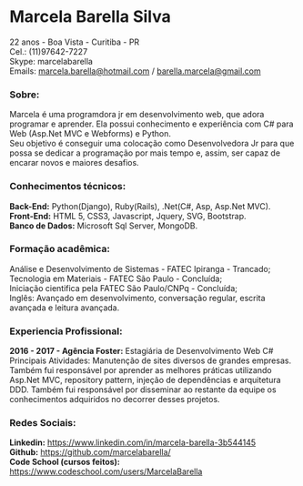 # Marcela Barella Silva
22 anos - Boa Vista - Curitiba - PR</br>
Cel.: (11)97642-7227</br>
Skype: marcelabarella</br>
Emails: marcela.barella@hotmail.com / barella.marcela@gmail.com</br>

### Sobre:
Marcela é uma programdora jr em desenvolvimento web, que adora programar e aprender. 
Ela possui conhecimento e experiência com C# para Web (Asp.Net MVC e Webforms) e Python.</br>
Seu objetivo é conseguir uma colocação como Desenvolvedora Jr para que possa se dedicar a programação por mais tempo e, assim, ser capaz de encarar novos e maiores desafios.

### Conhecimentos técnicos:
**Back-End:** Python(Django), Ruby(Rails), .Net(C#, Asp, Asp.Net MVC).</br>
**Front-End:** HTML 5, CSS3, Javascript, Jquery, SVG, Bootstrap.</br>
**Banco de Dados:** Microsoft Sql Server, MongoDB.</br>

### Formação acadêmica:
Análise e Desenvolvimento de Sistemas - FATEC Ipiranga - Trancado;</br>
Tecnologia em Materiais - FATEC São Paulo - Concluída;</br>
Iniciação cientifica pela FATEC São Paulo/CNPq - Concluída;</br>
Inglês: Avançado em desenvolvimento, conversação regular, escrita avançada e leitura avançada.</br> 

### Experiencia Profissional:
**2016 - 2017 - Agência Foster:** Estagiária de Desenvolvimento Web C#</br>
Principais Atividades: Manutenção de sites diversos de grandes empresas. Também fui responsável por aprender as melhores práticas utilizando Asp.Net MVC, repository pattern, injeção de dependências e arquitetura DDD. Também fui responsável por disseminar ao restante da equipe os conhecimentos adquiridos no decorrer desses projetos.</br>

### Redes Sociais:
**Linkedin:** https://www.linkedin.com/in/marcela-barella-3b544145</br>
**Github:** https://github.com/marcelabarella/</br>
**Code School (cursos feitos):** https://www.codeschool.com/users/MarcelaBarella
